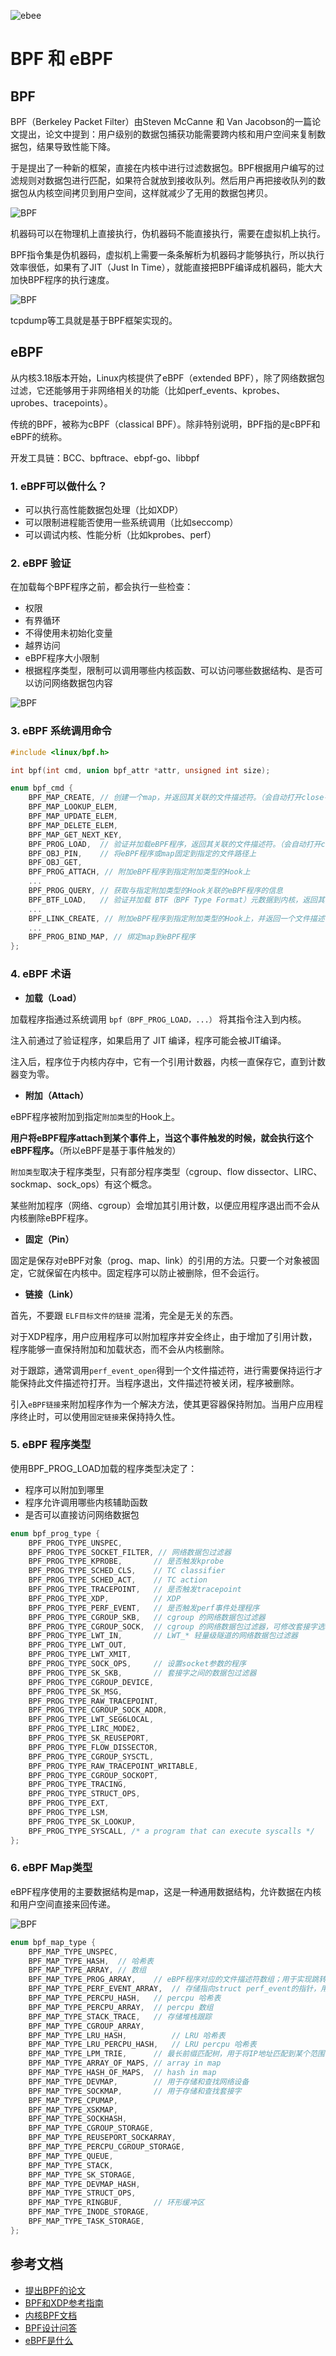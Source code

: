 
![ebee](images/ebee.png)

# BPF 和 eBPF

## BPF
BPF（Berkeley Packet Filter）由Steven McCanne 和 Van Jacobson的一篇论文提出，论文中提到：用户级别的数据包捕获功能需要跨内核和用户空间来复制数据包，结果导致性能下降。

于是提出了一种新的框架，直接在内核中进行过滤数据包。BPF根据用户编写的过滤规则对数据包进行匹配，如果符合就放到接收队列。然后用户再把接收队列的数据包从内核空间拷贝到用户空间，这样就减少了无用的数据包拷贝。

![BPF](images/BPF.png)

机器码可以在物理机上直接执行，伪机器码不能直接执行，需要在虚拟机上执行。

BPF指令集是伪机器码，虚拟机上需要一条条解析为机器码才能够执行，所以执行效率很低，如果有了JIT（Just In Time），就能直接把BPF编译成机器码，能大大加快BPF程序的执行速度。

![BPF](images/bpf_jit.png)

tcpdump等工具就是基于BPF框架实现的。

## eBPF

从内核3.18版本开始，Linux内核提供了eBPF（extended BPF），除了网络数据包过滤，它还能够用于非网络相关的功能（比如perf_events、kprobes、uprobes、tracepoints）。

传统的BPF，被称为cBPF（classical BPF）。除非特别说明，BPF指的是cBPF和eBPF的统称。

开发工具链：BCC、bpftrace、ebpf-go、libbpf

### 1. eBPF可以做什么？

- 可以执行高性能数据包处理（比如XDP）
- 可以限制进程能否使用一些系统调用（比如seccomp）
- 可以调试内核、性能分析（比如kprobes、perf）

### 2. eBPF 验证

在加载每个BPF程序之前，都会执行一些检查：

- 权限
- 有界循环
- 不得使用未初始化变量
- 越界访问
- eBPF程序大小限制
- 根据程序类型，限制可以调用哪些内核函数、可以访问哪些数据结构、是否可以访问网络数据包内容

![BPF](images/bpf_verification.png)

### 3. eBPF 系统调用命令

```c
#include <linux/bpf.h>

int bpf(int cmd, union bpf_attr *attr, unsigned int size);
```

```c
enum bpf_cmd {
	BPF_MAP_CREATE,	// 创建一个map，并返回其关联的文件描述符。（会自动打开close-on-exec标志）
	BPF_MAP_LOOKUP_ELEM,
	BPF_MAP_UPDATE_ELEM,
	BPF_MAP_DELETE_ELEM,
	BPF_MAP_GET_NEXT_KEY,
	BPF_PROG_LOAD,	// 验证并加载eBPF程序，返回其关联的文件描述符。（会自动打开close-on-exec标志）
	BPF_OBJ_PIN,	// 将eBPF程序或map固定到指定的文件路径上
	BPF_OBJ_GET,
	BPF_PROG_ATTACH, // 附加eBPF程序到指定附加类型的Hook上
	...
	BPF_PROG_QUERY,	// 获取与指定附加类型的Hook关联的eBPF程序的信息
	BPF_BTF_LOAD,	// 验证并加载 BTF（BPF Type Format）元数据到内核，返回其关联的文件描述符
	...
	BPF_LINK_CREATE, // 附加eBPF程序到指定附加类型的Hook上，并返回一个文件描述符句柄，用于管理link
	...
	BPF_PROG_BIND_MAP, // 绑定map到eBPF程序
};
```

### 4. eBPF 术语

- **加载（Load）**

加载程序指通过系统调用 `bpf（BPF_PROG_LOAD，...）` 将其指令注入到内核。

注入前通过了验证程序，如果启用了 JIT 编译，程序可能会被JIT编译。

注入后，程序位于内核内存中，它有一个引用计数器，内核一直保存它，直到计数器变为零。

- **附加（Attach）**

eBPF程序被附加到指定`附加类型`的Hook上。

**用户将eBPF程序attach到某个事件上，当这个事件触发的时候，就会执行这个eBPF程序。**（所以eBPF是基于事件触发的）

`附加类型`取决于程序类型，只有部分程序类型（cgroup、flow dissector、LIRC、sockmap、sock_ops）有这个概念。

某些附加程序（网络、cgroup）会增加其引用计数，以便应用程序退出而不会从内核删除eBPF程序。

- **固定（Pin）**

固定是保存对eBPF对象（prog、map、link）的引用的方法。只要一个对象被固定，它就保留在内核中。固定程序可以防止被删除，但不会运行。

- **链接（Link）**

首先，不要跟 `ELF目标文件的链接` 混淆，完全是无关的东西。

对于XDP程序，用户应用程序可以附加程序并安全终止，由于增加了引用计数，程序能够一直保持附加和加载状态，而不会从内核删除。

对于跟踪，通常调用`perf_event_open`得到一个文件描述符，进行需要保持运行才能保持此文件描述符打开。当程序退出，文件描述符被关闭，程序被删除。

引入`eBPF链接`来附加程序作为一个解决方法，使其更容器保持附加。当用户应用程序终止时，可以使用`固定链接`来保持持久性。

### 5. eBPF 程序类型

使用BPF_PROG_LOAD加载的程序类型决定了：

- 程序可以附加到哪里
- 程序允许调用哪些内核辅助函数
- 是否可以直接访问网络数据包

```c
enum bpf_prog_type {
	BPF_PROG_TYPE_UNSPEC,
	BPF_PROG_TYPE_SOCKET_FILTER, // 网络数据包过滤器
	BPF_PROG_TYPE_KPROBE,		// 是否触发kprobe
	BPF_PROG_TYPE_SCHED_CLS,	// TC classifier
	BPF_PROG_TYPE_SCHED_ACT,	// TC action
	BPF_PROG_TYPE_TRACEPOINT,	// 是否触发tracepoint
	BPF_PROG_TYPE_XDP,			// XDP
	BPF_PROG_TYPE_PERF_EVENT,	// 是否触发perf事件处理程序
	BPF_PROG_TYPE_CGROUP_SKB,	// cgroup 的网络数据包过滤器
	BPF_PROG_TYPE_CGROUP_SOCK,	// cgroup 的网络数据包过滤器，可修改套接字选项
	BPF_PROG_TYPE_LWT_IN,		// LWT_* 轻量级隧道的网络数据包过滤器
	BPF_PROG_TYPE_LWT_OUT,
	BPF_PROG_TYPE_LWT_XMIT,
	BPF_PROG_TYPE_SOCK_OPS,		// 设置socket参数的程序
	BPF_PROG_TYPE_SK_SKB,		// 套接字之间的数据包过滤器
	BPF_PROG_TYPE_CGROUP_DEVICE,
	BPF_PROG_TYPE_SK_MSG,
	BPF_PROG_TYPE_RAW_TRACEPOINT,
	BPF_PROG_TYPE_CGROUP_SOCK_ADDR,
	BPF_PROG_TYPE_LWT_SEG6LOCAL,
	BPF_PROG_TYPE_LIRC_MODE2,
	BPF_PROG_TYPE_SK_REUSEPORT,
	BPF_PROG_TYPE_FLOW_DISSECTOR,
	BPF_PROG_TYPE_CGROUP_SYSCTL,
	BPF_PROG_TYPE_RAW_TRACEPOINT_WRITABLE,
	BPF_PROG_TYPE_CGROUP_SOCKOPT,
	BPF_PROG_TYPE_TRACING,
	BPF_PROG_TYPE_STRUCT_OPS,
	BPF_PROG_TYPE_EXT,
	BPF_PROG_TYPE_LSM,
	BPF_PROG_TYPE_SK_LOOKUP,
	BPF_PROG_TYPE_SYSCALL, /* a program that can execute syscalls */
};
```

### 6. eBPF Map类型

eBPF程序使用的主要数据结构是map，这是一种通用数据结构，允许数据在内核和用户空间直接来回传递。

![BPF](images/bpf_map.png)

```c
enum bpf_map_type {
	BPF_MAP_TYPE_UNSPEC,
	BPF_MAP_TYPE_HASH,	// 哈希表
	BPF_MAP_TYPE_ARRAY,	// 数组
	BPF_MAP_TYPE_PROG_ARRAY,	// eBPF程序对应的文件描述符数组；用于实现跳转表和子程序来处理特定的数据包协议
	BPF_MAP_TYPE_PERF_EVENT_ARRAY,	// 存储指向struct perf_event的指针，用于读取和存储perf事件计数器
	BPF_MAP_TYPE_PERCPU_HASH,	// percpu 哈希表
	BPF_MAP_TYPE_PERCPU_ARRAY,	// percpu 数组
	BPF_MAP_TYPE_STACK_TRACE,	// 存储堆栈跟踪
	BPF_MAP_TYPE_CGROUP_ARRAY,
	BPF_MAP_TYPE_LRU_HASH,			// LRU 哈希表
	BPF_MAP_TYPE_LRU_PERCPU_HASH,	// LRU percpu 哈希表
	BPF_MAP_TYPE_LPM_TRIE,		// 最长前缀匹配树，用于将IP地址匹配到某个范围
	BPF_MAP_TYPE_ARRAY_OF_MAPS,	// array in map
	BPF_MAP_TYPE_HASH_OF_MAPS,	// hash in map
	BPF_MAP_TYPE_DEVMAP,		// 用于存储和查找网络设备
	BPF_MAP_TYPE_SOCKMAP,		// 用于存储和查找套接字
	BPF_MAP_TYPE_CPUMAP,
	BPF_MAP_TYPE_XSKMAP,
	BPF_MAP_TYPE_SOCKHASH,
	BPF_MAP_TYPE_CGROUP_STORAGE,
	BPF_MAP_TYPE_REUSEPORT_SOCKARRAY,
	BPF_MAP_TYPE_PERCPU_CGROUP_STORAGE,
	BPF_MAP_TYPE_QUEUE,
	BPF_MAP_TYPE_STACK,
	BPF_MAP_TYPE_SK_STORAGE,
	BPF_MAP_TYPE_DEVMAP_HASH,
	BPF_MAP_TYPE_STRUCT_OPS,
	BPF_MAP_TYPE_RINGBUF,		// 环形缓冲区
	BPF_MAP_TYPE_INODE_STORAGE,
	BPF_MAP_TYPE_TASK_STORAGE,
};
```

## 参考文档

- [提出BPF的论文](https://www.tcpdump.org/papers/bpf-usenix93.pdf)
- [BPF和XDP参考指南](https://docs.cilium.io/en/stable/bpf/)
- [内核BPF文档](https://www.kernel.org/doc/html/latest/bpf/)
- [BPF设计问答](https://github.com/torvalds/linux/blob/master/Documentation/bpf/bpf_design_QA.rst)
- [eBPF是什么](https://ebpf.io/what-is-ebpf)

